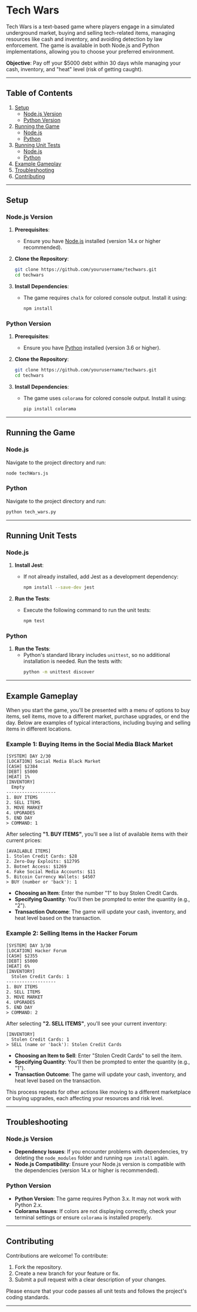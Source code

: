 # Tech Wars

Tech Wars is a text-based game where players engage in a simulated underground market, buying and selling tech-related items, managing resources like cash and inventory, and avoiding detection by law enforcement. The game is available in both Node.js and Python implementations, allowing you to choose your preferred environment.

**Objective**: Pay off your $5000 debt within 30 days while managing your cash, inventory, and "heat" level (risk of getting caught).

---

## Table of Contents

1. [Setup](#setup)
   - [Node.js Version](#nodejs-version)
   - [Python Version](#python-version)
2. [Running the Game](#running-the-game)
   - [Node.js](#nodejs)
   - [Python](#python)
3. [Running Unit Tests](#running-unit-tests)
   - [Node.js](#nodejs-1)
   - [Python](#python-1)
4. [Example Gameplay](#example-gameplay)
5. [Troubleshooting](#troubleshooting)
6. [Contributing](#contributing)

---

## Setup

### Node.js Version

1. **Prerequisites**:
   - Ensure you have [Node.js](https://nodejs.org/) installed (version 14.x or higher recommended).

2. **Clone the Repository**:
   ```bash
   git clone https://github.com/yourusername/techwars.git
   cd techwars
   ```

3. **Install Dependencies**:
   - The game requires `chalk` for colored console output. Install it using:
     ```bash
     npm install
     ```

### Python Version

1. **Prerequisites**:
   - Ensure you have [Python](https://python.org/) installed (version 3.6 or higher).

2. **Clone the Repository**:
   ```bash
   git clone https://github.com/yourusername/techwars.git
   cd techwars
   ```

3. **Install Dependencies**:
   - The game uses `colorama` for colored console output. Install it using:
     ```bash
     pip install colorama
     ```

---

## Running the Game

### Node.js

Navigate to the project directory and run:
```bash
node techWars.js
```

### Python

Navigate to the project directory and run:
```bash
python tech_wars.py
```

---

## Running Unit Tests

### Node.js

1. **Install Jest**:
   - If not already installed, add Jest as a development dependency:
     ```bash
     npm install --save-dev jest
     ```

2. **Run the Tests**:
   - Execute the following command to run the unit tests:
     ```bash
     npm test
     ```

### Python

1. **Run the Tests**:
   - Python's standard library includes `unittest`, so no additional installation is needed. Run the tests with:
     ```bash
     python -m unittest discover
     ```

---

## Example Gameplay

When you start the game, you'll be presented with a menu of options to buy items, sell items, move to a different market, purchase upgrades, or end the day. Below are examples of typical interactions, including buying and selling items in different locations.

### Example 1: Buying Items in the Social Media Black Market

```
[SYSTEM] DAY 2/30
[LOCATION] Social Media Black Market
[CASH] $2384
[DEBT] $5000
[HEAT] 1%
[INVENTORY]
  Empty
-------------------
1. BUY ITEMS
2. SELL ITEMS
3. MOVE MARKET
4. UPGRADES
5. END DAY
> COMMAND: 1
```

After selecting **"1. BUY ITEMS"**, you'll see a list of available items with their current prices:

```
[AVAILABLE ITEMS]
1. Stolen Credit Cards: $28
2. Zero-Day Exploits: $12795
3. Botnet Access: $1269
4. Fake Social Media Accounts: $11
5. Bitcoin Currency Wallets: $4507
> BUY (number or 'back'): 1
```

- **Choosing an Item**: Enter the number "1" to buy Stolen Credit Cards.
- **Specifying Quantity**: You'll then be prompted to enter the quantity (e.g., "2").
- **Transaction Outcome**: The game will update your cash, inventory, and heat level based on the transaction.

### Example 2: Selling Items in the Hacker Forum

```
[SYSTEM] DAY 3/30
[LOCATION] Hacker Forum
[CASH] $2355
[DEBT] $5000
[HEAT] 6%
[INVENTORY]
  Stolen Credit Cards: 1
-------------------
1. BUY ITEMS
2. SELL ITEMS
3. MOVE MARKET
4. UPGRADES
5. END DAY
> COMMAND: 2
```

After selecting **"2. SELL ITEMS"**, you'll see your current inventory:

```
[INVENTORY]
  Stolen Credit Cards: 1
> SELL (name or 'back'): Stolen Credit Cards
```

- **Choosing an Item to Sell**: Enter "Stolen Credit Cards" to sell the item.
- **Specifying Quantity**: You'll then be prompted to enter the quantity (e.g., "1").
- **Transaction Outcome**: The game will update your cash, inventory, and heat level based on the transaction.

This process repeats for other actions like moving to a different marketplace or buying upgrades, each affecting your resources and risk level.

---

## Troubleshooting

### Node.js Version
- **Dependency Issues**: If you encounter problems with dependencies, try deleting the `node_modules` folder and running `npm install` again.
- **Node.js Compatibility**: Ensure your Node.js version is compatible with the dependencies (version 14.x or higher is recommended).

### Python Version
- **Python Version**: The game requires Python 3.x. It may not work with Python 2.x.
- **Colorama Issues**: If colors are not displaying correctly, check your terminal settings or ensure `colorama` is installed properly.

---

## Contributing

Contributions are welcome! To contribute:
1. Fork the repository.
2. Create a new branch for your feature or fix.
3. Submit a pull request with a clear description of your changes.

Please ensure that your code passes all unit tests and follows the project's coding standards.

---

